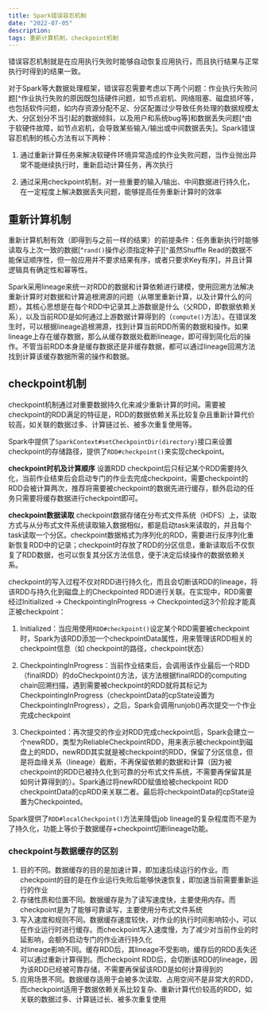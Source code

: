 ```yaml
---
title: Spark错误容忍机制
date: "2022-07-05"
description: 
tags: 重新计算机制，checkpoint机制
---
```


错误容忍机制就是在应用执行失败时能够自动恢复应用执行，而且执行结果与正常执行时得到的结果一致。

对于Spark等大数据处理框架，错误容忍需要考虑以下两个问题：作业执行失败问题[^作业执行失败的原因既包括硬件问题，如节点宕机、网络阻塞、磁盘损坏等，也包括软件问题，如内存资源分配不足、分区配置过少导致任务处理的数据规模太大、分区划分不当引起的数据倾斜，以及用户和系统bug等]和数据丢失问题[^由于软硬件故障，如节点宕机，会导致某些输入/输出或中间数据丢失]。Spark错误容忍机制的核心方法有以下两种：

1. 通过重新计算任务来解决软硬件环境异常造成的作业失败问题，当作业抛出异常不能继续执行时，重新启动计算任务，再次执行

2. 通过采用checkpoint机制，对一些重要的输入/输出、中间数据进行持久化，在一定程度上解决数据丢失问题，能够提高任务重新计算时的效率

## 重新计算机制

重新计算机制有效（即得到与之前一样的结果）的前提条件：任务重新执行时能够读取与上次一致的数据[^`rand()`操作必须指定种子][^虽然Shuffle Read的数据不能保证顺序性，但一般应用并不要求结果有序，或者只要求Key有序]，并且计算逻辑具有确定性和幂等性。

Spark采用lineage来统一对RDD的数据和计算依赖进行建模，使用回溯方法解决重新计算时对数据和计算追根溯源的问题（从哪里重新计算，以及计算什么的问题）。其核心思想是在每个RDD中记录其上游数据是什么（父RDD，即数据依赖关系），以及当前RDD是如何通过上游数据计算得到的（`compute()`方法）。在错误发生时，可以根据lineage追根溯源，找到计算当前RDD所需的数据和操作。如果lineage上存在缓存数据，那么从缓存数据处截断lineage，即可得到简化后的操作。不管当前RDD本身是缓存数据还是非缓存数据，都可以通过lineage回溯方法找到计算该缓存数据所需的操作和数据。

## checkpoint机制

checkpoint机制通过对重要数据持久化来减少重新计算的时间。需要被checkpoint的RDD满足的特征是，RDD的数据依赖关系比较复杂且重新计算代价较高，如关联的数据过多、计算链过长、被多次重复使用等。

Spark中提供了`SparkContext#setCheckpointDir(directory)`接口来设置checkpoint的存储路径，提供了`RDD#checkpoint()`来实现checkpoint。

**checkpoint时机及计算顺序** 设置RDD checkpoint后只标记某个RDD需要持久化，当前作业结束后会启动专门的作业去完成checkpoint，需要checkpoint的RDD会被计算两次，推荐将需要被checkpoint的数据先进行缓存，额外启动的任务只需要将缓存数据进行checkpoint即可。

**checkpoint数据读取** checkpoint数据存储在分布式文件系统（HDFS）上，读取方式与从分布式文件系统读取输入数据相似，都是启动task来读取的，并且每个task读取一个分区。checkpoint数据格式为序列化的RDD，需要进行反序列化重新恢复RDD中的记录；checkpoint时存放了RDD的分区信息，重新读取后不仅恢复了RDD数据，也可以恢复其分区方法信息，便于决定后续操作的数据依赖关系。

checkpoint的写入过程不仅对RDD进行持久化，而且会切断该RDD的lineage，将该RDD与持久化到磁盘上的Checkpointed RDD进行关联。在实现中，RDD需要经过Initialized -> CheckpointingInProgress -> Checkpointed这3个阶段才能真正被checkpoint：

1. Initialized：当应用使用`RDD#checkpoint()`设定某个RDD需要被checkpoint时，Spark为该RDD添加一个checkpointData属性，用来管理该RDD相关的checkpoint信息（如 checkpoint的路径，checkpoint状态）

2. CheckpointingInProgress：当前作业结束后，会调用该作业最后一个RDD（finalRDD）的doCheckpoint()方法，该方法根据finalRDD的computing chain回溯扫描，遇到需要被checkpoint的RDD就将其标记为CheckpointingInProgress（checkpointData的cpState设置为CheckpointingInProgress），之后，Spark会调用runjob()再次提交一个作业完成checkpoint

3. Checkpointed：再次提交的作业对RDD完成checkpoint后，Spark会建立一个newRDD，类型为ReliableCheckpointRDD，用来表示被checkpoint到磁盘上的RDD，newRDD其实就是被checkpoint的RDD，保留了分区信息，但是将血缘关系（lineage）截断，不再保留依赖的数据和计算（因为被checkpoint的RDD已被持久化到可靠的分布式文件系统，不需要再保留其是如何计算得到的）。Spark通过将newRDD赋值给被checkpoint RDD checkpointData的cpRDD来关联二者。最后将checkpointData的cpState设置为Checkpointed。

Spark提供了`RDD#localCheckpoint()`方法来降低job lineage的复杂程度而不是为了持久化，功能上等价于数据缓存+checkpoint切断lineage功能。

### checkpoint与数据缓存的区别

1. 目的不同。数据缓存的目的是加速计算，即加速后续运行的作业。而checkpoint的目的是在作业运行失败后能够快速恢复，即加速当前需要重新运行的作业
2. 存储性质和位置不同。数据缓存是为了读写速度快，主要使用内存。而checkpoint是为了能够可靠读写，主要使用分布式文件系统
3. 写入速度和规则不同。数据缓存速度较快，对作业的执行时间影响较小，可以在作业运行时进行缓存。而checkpoint写入速度慢，为了减少对当前作业的时延影响，会额外启动专门的作业进行持久化
4. 对lineage影响不同。缓存RDD后，其lineage不受影响，缓存后的RDD丢失还可以通过重新计算得到。而checkpoint RDD后，会切断该RDD的lineage，因为该RDD已经被可靠存储，不需要再保留该RDD是如何计算得到的
5. 应用场景不同。数据缓存适用于会被多次读取、占用空间不是非常大的RDD，而checkpoint适用于数据依赖关系比较复杂、重新计算代价较高的RDD，如关联的数据过多、计算链过长、被多次重复使用
